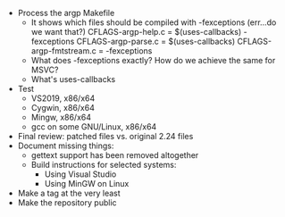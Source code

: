 * Process the argp Makefile
  * It shows which files should be compiled with -fexceptions (err...do we want that?)
    CFLAGS-argp-help.c = $(uses-callbacks) -fexceptions
    CFLAGS-argp-parse.c = $(uses-callbacks)
    CFLAGS-argp-fmtstream.c = -fexceptions
  * What does -fexceptions exactly? How do we achieve the same for MSVC?
  * What's uses-callbacks
* Test
  * VS2019, x86/x64
  * Cygwin, x86/x64
  * Mingw, x86/x64
  * gcc on some GNU/Linux, x86/x64
* Final review: patched files vs. original 2.24 files
* Document missing things:
  * gettext support has been removed altogether
  * Build instructions for selected systems:
    * Using Visual Studio
    * Using MinGW on Linux
* Make a tag at the very least
* Make the repository public